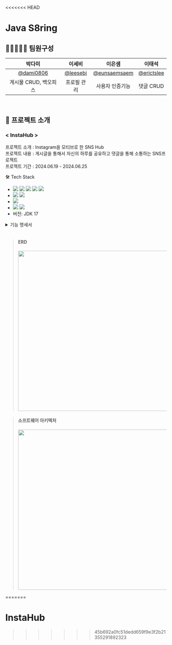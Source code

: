<<<<<<< HEAD
#  Java S8ring

## 💁🏻💁🏻‍♂️ 팀원구성
|                   박다미                    |                  이세비                   |                                                           이은샘                                                           |                                                           이태석                                                           |
|:----------------------------------------:|:--------------------------------------:|:-----------------------------------------------------------------------------------------------------------------------:|:-----------------------------------------------------------------------------------------------------------------------:|
| [@dami0806](https://github.com/dami0806) | [@leesebi](https://github.com/leesebi) |                                     [@eunsaemsaem](https://github.com/eunsaemsaem)                                      |                                       [@erictslee](https://github.com/erictslee)                                        |
|              게시물 CRUD, 백오피스              |                 프로필 관리                 |                                               사용자 인증기능                                               |                                                         댓글 CRUD                                                         |

<br>

## 📁 프로젝트 소개
### < InstaHub >

프로젝트 소개 : Instagram을 모티브로 한 SNS Hub
<br>
프로젝트 내용 : 게시글을 통해서 자신의 하루를 공유하고 댓글을 통해 소통하는 SNS프로젝트
<br>
프로젝트 기간 : 2024.06.19 - 2024.06.25

🛠️ Tech Stack
* <img src="https://img.shields.io/badge/Java-007396?style=flat-square&logo=Java&logoColor=white"> <img src="https://img.shields.io/badge/Spring-6DB33F?style=flat-square&logo=Spring&logoColor=white"/> <img src="https://img.shields.io/badge/mysql-4479A1?style=flat-square&logo=mysql&logoColor=white"> <img src="https://img.shields.io/badge/amazons3-569A31?style=flat-square&logo=amazons3&logoColor=white"> <img src="https://img.shields.io/badge/hibernate-59666C?style=flat-square&logo=hibernate&logoColor=white">
* <img src="https://img.shields.io/badge/spring security-6DB33F?style=flat-square&logo=springsecurity&logoColor=white"> <img src="https://img.shields.io/badge/JWT-000000?style=flat-square&logo=jsonwebtokens&logoColor=white">
* <img src="https://img.shields.io/badge/postman-FF6C37?style=flat-square&logo=postman&logoColor=white">
* <img src="https://img.shields.io/badge/figma-F24E1E?style=flat-square&logo=figma&logoColor=white"> <img src="https://img.shields.io/badge/intellij idea-000000?style=flat-square&logo=intellijidea&logoColor=white">
* 버전: JDK 17

<details>
<summary> 기능 명세서 </summary>

*(✔ 필수 기능 / ➕ 추가 기능)*
- **사용자 인증 기능**

  ✔ 회원가입

  ✔ 로그인

  ✔ 회원탈퇴

  ✔ 로그아웃
  <br><br>
- **프로필 관리 기능**

  ✔ 비밀번호 수정 (최근 사용한 세 개의 비밀번호와 다르게 설정)

  ✔ 프로필 수정
  <br><br>
- **게시물 CRUD 기능**

  ✔ 게시물 작성

  ✔ 게시물 조회

  ✔ 게시물 수정

  ✔ 게시물 삭제

  ➕ S3를 이용한 이미지 업로드
  <br><br>
- **댓글 CRUD 기능**

  ✔ 댓글 작성

  ✔ 댓글 조회

  ✔ 댓글 수정

  ✔ 댓글 삭제
  <br><br>
- **백오피스 기능 (관리자)**

  ➕ 회원 전체 목록 조회

  ➕ 회원 권한 수정

  ➕ 회원 정보 수정 및 삭제

  ➕ 게시글과 댓글 전체 목록 조회

  ➕ 게시글 수정 및 삭제

  ➕ 공지글 등록
</details>
<br>

> #### ERD
> <img src="https://img1.daumcdn.net/thumb/R1280x0/?scode=mtistory2&fname=https%3A%2F%2Fblog.kakaocdn.net%2Fdn%2FdiLO7C%2FbtsH9tTF8h0%2FG6yx9TJECUXqZRLqSR9fWK%2Fimg.png" width="500px">

> #### 소프트웨어 아키텍처
> <img src="https://img1.daumcdn.net/thumb/R1280x0/?scode=mtistory2&fname=https%3A%2F%2Fblog.kakaocdn.net%2Fdn%2FeEpBsw%2FbtsIbmeY2y2%2FIK5qqN6LPkSjqUZIPxeSo0%2Fimg.png" width="500px">
=======
# InstaHub
>>>>>>> 45b692a0fc51dedd659f9e3f2b21355291892323
